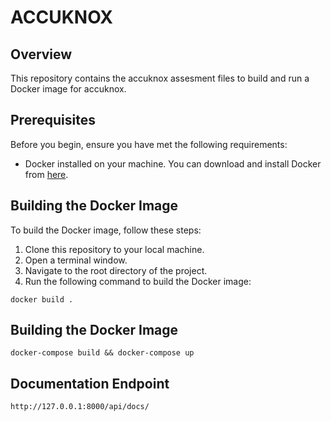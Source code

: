 # ACCUKNOX

## Overview

This repository contains the accuknox assesment files to build and run a Docker image for accuknox. 

## Prerequisites

Before you begin, ensure you have met the following requirements:

- Docker installed on your machine. You can download and install Docker from [here](https://www.docker.com/products/docker-desktop).

## Building the Docker Image

To build the Docker image, follow these steps:

1. Clone this repository to your local machine.
2. Open a terminal window.
3. Navigate to the root directory of the project.
4. Run the following command to build the Docker image:

```
docker build .
```

## Building the Docker Image
```
docker-compose build && docker-compose up
```

## Documentation Endpoint
```
http://127.0.0.1:8000/api/docs/
```
